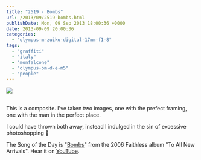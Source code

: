 ```yaml
---
title: "2519 - Bombs"
url: /2013/09/2519-bombs.html
publishDate: Mon, 09 Sep 2013 18:00:36 +0000
date: 2013-09-09 20:00:36
categories: 
  - "olympus-m-zuiko-digital-17mm-f1-8"
tags: 
  - "graffiti"
  - "italy"
  - "monfalcone"
  - "olympus-om-d-e-m5"
  - "people"
---
```

<div class="container">
<div class="center"><a target="_blank" href="https://d25zfm9zpd7gm5.cloudfront.net/1200x1200/2013/20130901_132651_lr.jpg"><img src="https://d25zfm9zpd7gm5.cloudfront.net/0600x0600/2013/20130901_132651_lr.jpg" /></a></div>
</div>
<br />

This is a composite. I've taken two images, one with the prefect framing, one with the man in the perfect place.

 I could have thrown both away, instead I indulged in the sin of excessive photoshopping 🙂

The Song of the Day is "<a href="http://www.lyricsmode.com/lyrics/f/faithless/bombs_lyrics.html" target="_blank">Bombs</a>" from the 2006 Faithless album "To All New Arrivals". Hear it on <a href="http://www.youtube.com/watch?v=h5IUq-XBTI8" target="_blank">YouTube</a>.

